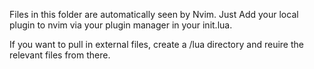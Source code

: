 Files in this folder are automatically seen by Nvim. Just Add your local plugin
to nvim via your plugin manager in your init.lua.

If you want to pull in external files, create a /lua directory and reuire the
relevant files from there.
